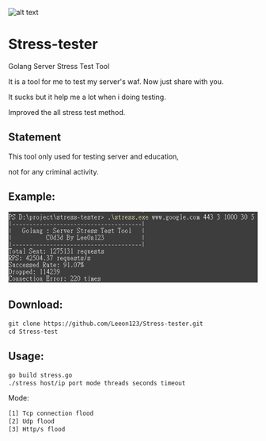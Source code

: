![alt text](https://raw.githubusercontent.com/Leeon123/Stress-tester/master/logo.png)
# Stress-tester
Golang Server Stress Test Tool 

It is a tool for me to test my server's waf. Now just share with you. 

It sucks but it help me a lot when i doing testing.

Improved the all stress test method.

## Statement
This tool only used for testing server and education,

not for any criminal activity.
## Example:
![Example](https://raw.githubusercontent.com/Leeon123/Stress-tester/master/test.png)
## Download:

    git clone https://github.com/Leeon123/Stress-tester.git
    cd Stress-test

## Usage:

    go build stress.go
    ./stress host/ip port mode threads seconds timeout
    
Mode:

    [1] Tcp connection flood
    [2] Udp flood
    [3] Http/s flood
